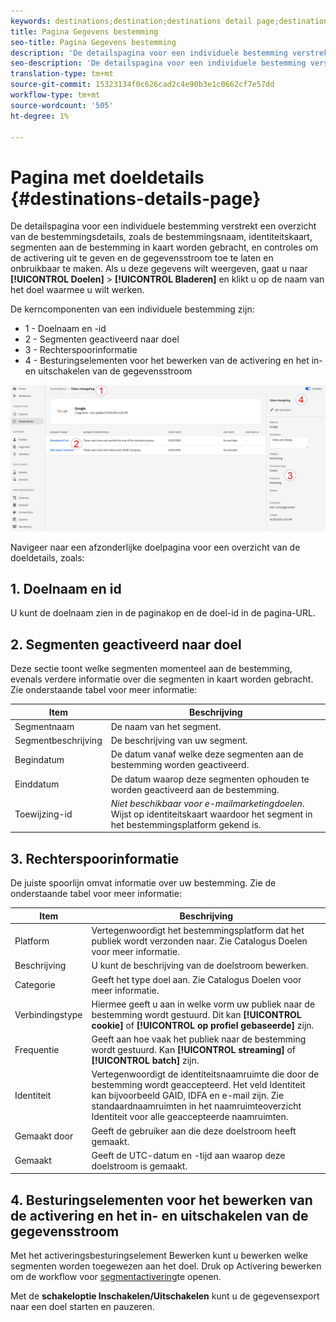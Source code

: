```yaml
---
keywords: destinations;destination;destinations detail page;destinations details page
title: Pagina Gegevens bestemming
seo-title: Pagina Gegevens bestemming
description: 'De detailspagina voor een individuele bestemming verstrekt een overzicht van de bestemmingsdetails, zoals de bestemmingsnaam, identiteitskaart, segmenten aan de bestemming in kaart worden gebracht, en controles om de activering uit te geven en de gegevensstroom toe te laten en onbruikbaar te maken. '
seo-description: 'De detailspagina voor een individuele bestemming verstrekt een overzicht van de bestemmingsdetails, zoals de bestemmingsnaam, identiteitskaart, segmenten aan de bestemming in kaart worden gebracht, en controles om de activering uit te geven en de gegevensstroom toe te laten en onbruikbaar te maken. '
translation-type: tm+mt
source-git-commit: 15323134f0c626cad2c4e90b3e1c0662cf7e57dd
workflow-type: tm+mt
source-wordcount: '505'
ht-degree: 1%

---
```



# Pagina met doeldetails {#destinations-details-page}

De detailspagina voor een individuele bestemming verstrekt een overzicht van de bestemmingsdetails, zoals de bestemmingsnaam, identiteitskaart, segmenten aan de bestemming in kaart worden gebracht, en controles om de activering uit te geven en de gegevensstroom toe te laten en onbruikbaar te maken. Als u deze gegevens wilt weergeven, gaat u naar **[!UICONTROL Doelen]** > **[!UICONTROL Bladeren]** en klikt u op de naam van het doel waarmee u wilt werken.

De kerncomponenten van een individuele bestemming zijn:

* 1 - Doelnaam en -id
* 2 - Segmenten geactiveerd naar doel
* 3 - Rechterspoorinformatie
* 4 - Besturingselementen voor het bewerken van de activering en het in- en uitschakelen van de gegevensstroom

![Doelpagina genummerd](/help/rtcdp/destinations/assets/destination-page-numbered.png)

Navigeer naar een afzonderlijke doelpagina voor een overzicht van de doeldetails, zoals:

## 1. Doelnaam en id

U kunt de doelnaam zien in de paginakop en de doel-id in de pagina-URL.

## 2. Segmenten geactiveerd naar doel

Deze sectie toont welke segmenten momenteel aan de bestemming, evenals verdere informatie over die segmenten in kaart worden gebracht. Zie onderstaande tabel voor meer informatie:

| Item | Beschrijving |
---------|----------|
| Segmentnaam | De naam van het segment. |
| Segmentbeschrijving | De beschrijving van uw segment. |
| Begindatum | De datum vanaf welke deze segmenten aan de bestemming worden geactiveerd. |
| Einddatum | De datum waarop deze segmenten ophouden te worden geactiveerd aan de bestemming. |
| Toewijzing-id | *Niet beschikbaar voor e-mailmarketingdoelen*. Wijst op identiteitskaart waardoor het segment in het bestemmingsplatform gekend is. |

## 3. Rechterspoorinformatie

De juiste spoorlijn omvat informatie over uw bestemming. Zie de onderstaande tabel voor meer informatie:

| Item | Beschrijving |
---------|----------|
| Platform | Vertegenwoordigt het bestemmingsplatform dat het publiek wordt verzonden naar. Zie Catalogus [](/help/rtcdp/destinations/destinations-catalog.md) Doelen voor meer informatie. |
| Beschrijving | U kunt de beschrijving van de doelstroom bewerken. |
| Categorie | Geeft het type doel aan. Zie Catalogus [](/help/rtcdp/destinations/destinations-catalog.md) Doelen voor meer informatie. |
| Verbindingstype | Hiermee geeft u aan in welke vorm uw publiek naar de bestemming wordt gestuurd. Dit kan **[!UICONTROL cookie]** of **[!UICONTROL op profiel gebaseerde]** zijn. |
| Frequentie | Geeft aan hoe vaak het publiek naar de bestemming wordt gestuurd. Kan **[!UICONTROL streaming]** of **[!UICONTROL batch]** zijn. |
| Identiteit | Vertegenwoordigt de identiteitsnaamruimte die door de bestemming wordt geaccepteerd. Het veld Identiteit kan bijvoorbeeld GAID, IDFA en e-mail zijn. Zie standaardnaamruimten in het naamruimteoverzicht [](../../identity-service/namespaces.md)Identiteit voor alle geaccepteerde naamruimten. |
| Gemaakt door | Geeft de gebruiker aan die deze doelstroom heeft gemaakt. |
| Gemaakt | Geeft de UTC-datum en -tijd aan waarop deze doelstroom is gemaakt. |

## 4. Besturingselementen voor het bewerken van de activering en het in- en uitschakelen van de gegevensstroom

Met het activeringsbesturingselement Bewerken kunt u bewerken welke segmenten worden toegewezen aan het doel. Druk op Activering bewerken om de workflow voor [segmentactivering](/help/rtcdp/destinations/activate-destinations.md)te openen.

Met de **schakeloptie Inschakelen/Uitschakelen** kunt u de gegevensexport naar een doel starten en pauzeren.